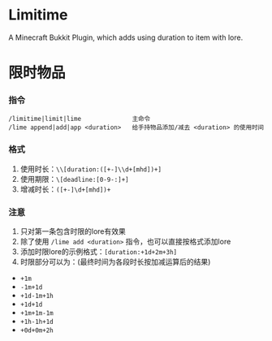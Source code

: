 # Limitime
A Minecraft Bukkit Plugin, which adds using duration to item with lore.

# 限时物品

### 指令
```
/limitime|limit|lime              主命令
/lime append|add|app <duration>   给手持物品添加/减去 <duration> 的使用时间
```

### 格式
1. 使用时长：`\\[duration:([+-]\\d+[mhd])+]`
2. 使用期限：`\[deadline:[0-9-:]+]`
3. 增减时长：`([+-]\d+[mhd])+`

### 注意
1. 只对第一条包含时限的lore有效果
2. 除了使用 `/lime add <duration>` 指令，也可以直接按格式添加lore
3. 添加时限lore的示例格式：`[duration:+1d+2m+3h]`
4. 时限部分可以为：(最终时间为各段时长按加减运算后的结果)
 + `+1m`
 + `-1m+1d`
 + `+1d-1m+1h`
 + `+1d+1d`
 + `+1m+1m-1m`
 + `+1h-1h+1d`
 + `+0d+0m+2h`
